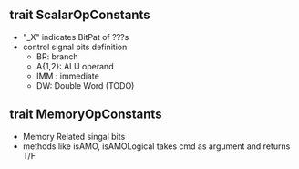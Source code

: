 ## trait ScalarOpConstants
- "\_X" indicates BitPat of ???s
- control signal bits definition
    - BR: branch
    - A{1,2}: ALU operand
    - IMM : immediate 
    - DW: Double Word (TODO)


## trait MemoryOpConstants
- Memory Related singal bits
- methods like isAMO, isAMOLogical takes cmd as argument and returns T/F
